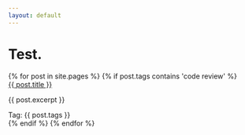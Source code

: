 ```yaml
---
layout: default
---
```


<div class="grid-block col align-center hero">
  <h1 class="h1 text-center weight-strong margin-top-sm">Test.</h1>
</div>

<div class="grid-block grid-container col">
  <div>
  {% for post in site.pages %}
    {% if post.tags contains 'code review' %}
      <div id="{{ post.tags }}" class="padding-xl padding-left-md padding-right-md">
        <a class="h3 weight-strong" href="{{ post.url }}">{{ post.title }}</a>
        <p class="p margin-top-sm">{{ post.excerpt }}</p>
        Tag: <a class="link">{{ post.tags }}</a>
      </div>
    {% endif %}
  {% endfor %}
  </div>
</div>
